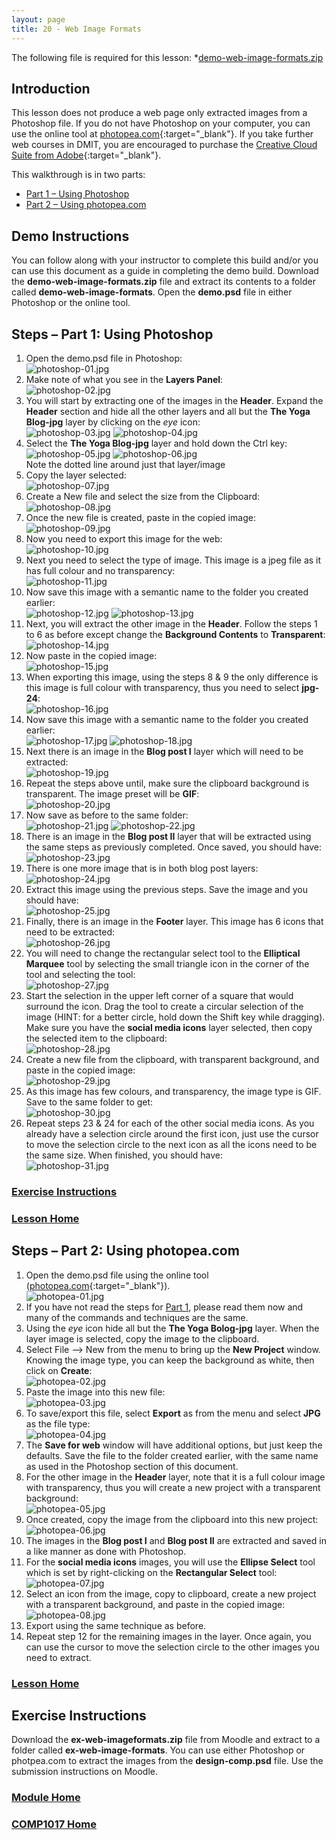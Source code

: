 ```yaml
---
layout: page
title: 20 - Web Image Formats
---
```

The following file is required for this lesson:
*[demo-web-image-formats.zip](files/demo-web-image-formats.zip)

## <a id="intro">Introduction</a>
This lesson does not produce a web page only extracted images from a Photoshop file. If you do not have Photoshop on your computer, you can use the online tool at [photopea.com](https://www.photopea.com/){:target="_blank"}. If you take further web courses in DMIT, you are encouraged to purchase the [Creative Cloud Suite from Adobe](https://www.adobe.com/ca/creativecloud/buy/students.html?promoid=P79NQTWV&mv=other){:target="_blank"}.

This walkthrough is in two parts:
* [Part 1 – Using Photoshop](#part1)
* [Part 2 – Using photopea.com](#part2)

## Demo Instructions
You can follow along with your instructor to complete this build and/or you can use this document as a guide in completing the demo build. Download the **demo-web-image-formats.zip** file and extract its contents to a folder called **demo-web-image-formats**. Open the **demo.psd** file in either Photoshop or the online tool.

## Steps – <a id="part1">Part 1: Using Photoshop</a>
1.	Open the demo.psd file in Photoshop:<br>
![photoshop-01.jpg](files/jpg-photoshop/photoshop-01.jpg)
2.	Make note of what you see in the **Layers Panel**:<br>
![photoshop-02.jpg](files/jpg-photoshop/photoshop-02.jpg)
3.	You will start by extracting one of the images in the **Header**. Expand the **Header** section and hide all the other layers and all but the **The Yoga Blog-jpg** layer by clicking on the _eye_ icon:<br>
![photoshop-03.jpg](files/jpg-photoshop/photoshop-03.jpg)&nbsp;![photoshop-04.jpg](files/jpg-photoshop/photoshop-04.jpg)
4.	Select the **The Yoga Blog-jpg** layer and hold down the Ctrl key:<br>
![photoshop-05.jpg](files/jpg-photoshop/photoshop-05.jpg)&nbsp;![photoshop-06.jpg](files/jpg-photoshop/photoshop-06.jpg)<br>Note the dotted line around just that layer/image
5.	Copy the layer selected:<br>
![photoshop-07.jpg](files/jpg-photoshop/photoshop-07.jpg)
6.	Create a New file and select the size from the Clipboard:<br>
![photoshop-08.jpg](files/jpg-photoshop/photoshop-08.jpg)
7.	Once the new file is created, paste in the copied image:<br>
![photoshop-09.jpg](files/jpg-photoshop/photoshop-09.jpg)
8.	Now you need to export this image for the web:<br>
![photoshop-10.jpg](files/jpg-photoshop/photoshop-10.jpg)
9.	Next you need to select the type of image. This image is a jpeg file as it has full colour and no transparency:<br>
![photoshop-11.jpg](files/jpg-photoshop/photoshop-11.jpg)
10.	Now save this image with a semantic name to the folder you created earlier:<br>
![photoshop-12.jpg](files/jpg-photoshop/photoshop-12.jpg)&nbsp;![photoshop-13.jpg](files/jpg-photoshop/photoshop-13.jpg)
11.	Next, you will extract the other image in the **Header**. Follow the steps 1 to 6 as before except change the **Background Contents** to **Transparent**:<br>
![photoshop-14.jpg](files/jpg-photoshop/photoshop-14.jpg)
12.	Now paste in the copied image:<br>
![photoshop-15.jpg](files/jpg-photoshop/photoshop-15.jpg)
13.	When exporting this image, using the steps 8 &amp; 9 the only difference is this image is full colour with transparency, thus you need to select **jpg-24**:<br>
![photoshop-16.jpg](files/jpg-photoshop/photoshop-16.jpg)
14.	Now save this image with a semantic name to the folder you created earlier:<br>
![photoshop-17.jpg](files/jpg-photoshop/photoshop-17.jpg)&nbsp;![photoshop-18.jpg](files/jpg-photoshop/photoshop-18.jpg)
15.	Next there is an image in the **Blog post I** layer which will need to be extracted:<br>
![photoshop-19.jpg](files/jpg-photoshop/photoshop-19.jpg)
16.	Repeat the steps above until, make sure the clipboard background is transparent. The image preset will be **GIF**:<br>
![photoshop-20.jpg](files/jpg-photoshop/photoshop-20.jpg)
17.	Now save as before to the same folder:<br>
![photoshop-21.jpg](files/jpg-photoshop/photoshop-21.jpg)&nbsp;![photoshop-22.jpg](files/jpg-photoshop/photoshop-22.jpg)
18.	There is an image in the **Blog post II** layer that will be extracted using the same steps as previously completed. Once saved, you should have:<br>
![photoshop-23.jpg](files/jpg-photoshop/photoshop-23.jpg)
19.	There is one more image that is in both blog post layers:<br>
![photoshop-24.jpg](files/jpg-photoshop/photoshop-24.jpg)
20.	Extract this image using the previous steps. Save the image and you should have:<br>
![photoshop-25.jpg](files/jpg-photoshop/photoshop-25.jpg)
21.	Finally, there is an image in the **Footer** layer. This image has 6 icons that need to be extracted:<br>
![photoshop-26.jpg](files/jpg-photoshop/photoshop-26.jpg)
22.	You will need to change the rectangular select tool to the **Elliptical Marquee** tool by selecting the small triangle icon in the corner of the tool and selecting the tool:<br>
![photoshop-27.jpg](files/jpg-photoshop/photoshop-27.jpg)
23.	Start the selection in the upper left corner of a square that would surround the icon. Drag the tool to create a circular selection of the image (HINT: for a better circle, hold down the Shift key while dragging). Make sure you have the **social media icons** layer selected, then copy the selected item to the clipboard:<br>
![photoshop-28.jpg](files/jpg-photoshop/photoshop-28.jpg)
24.	Create a new file from the clipboard, with transparent background, and paste in the copied image:<br>
![photoshop-29.jpg](files/jpg-photoshop/photoshop-29.jpg)
25.	As this image has few colours, and transparency, the image type is GIF. Save to the same folder to get:<br>
![photoshop-30.jpg](files/jpg-photoshop/photoshop-30.jpg)
26.	Repeat steps 23 &amp; 24 for each of the other social media icons. As you already have a selection circle around the first icon, just use the cursor to move the selection circle to the next icon as all the icons need to be the same size. When finished, you should have:<br>
![photoshop-31.jpg](files/jpg-photoshop/photoshop-31.jpg)

### [Exercise Instructions](#exercise)

### [Lesson Home](#intro)

## Steps – <a id="part2">Part 2: Using photopea.com</a>
1.	Open the demo.psd file using the online tool ([photopea.com](https://www.photopea.com/){:target="_blank"}).<br>
![photopea-01.jpg](files/jpg-photopea/photopea-01.jpg)
2.	If you have not read the steps for [Part 1](#part1), please read them now and many of the commands and techniques are the same.
3.	Using the _eye_ icon hide all but the **The Yoga Bolog-jpg** layer. When the layer image is selected, copy the image to the clipboard.
4.	Select File --> New from the menu to bring up the **New Project** window. Knowing the image type, you can keep the background as white, then click on **Create**:<br>
![photopea-02.jpg](files/jpg-photopea/photopea-02.jpg)
5.	Paste the image into this new file:<br>
![photopea-03.jpg](files/jpg-photopea/photopea-03.jpg)
6.	To save/export this file, select **Export** as from the menu and select **JPG** as the file type:<br>
![photopea-04.jpg](files/jpg-photopea/photopea-04.jpg)
7.	The **Save for web** window will have additional options, but just keep the defaults. Save the file to the folder created earlier, with the same name as used in the Photoshop section of this document.
8.	For the other image in the **Header** layer, note that it is a full colour image with transparency, thus you will create a new project with a transparent background:<br>
![photopea-05.jpg](files/jpg-photopea/photopea-05.jpg)
9.	Once created, copy the image from the clipboard into this new project:<br>
![photopea-06.jpg](files/jpg-photopea/photopea-06.jpg)
10.	The images in the **Blog post I** and **Blog post II** are extracted and saved in a like manner as done with Photoshop.
11.	For the **social media icons** images, you will use the **Ellipse Select** tool which is set by right-clicking on the **Rectangular Select** tool:<br>
![photopea-07.jpg](files/jpg-photopea/photopea-07.jpg)
12.	Select an icon from the image, copy to clipboard, create a new project with a transparent background, and paste in the copied image:<br>
![photopea-08.jpg](files/jpg-photopea/photopea-08.jpg)
13.	Export using the same technique as before.
14.	Repeat step 12 for the remaining images in the layer. Once again, you can use the cursor to move the selection circle to the other images you need to extract.

### [Lesson Home](#intro)

## <a id="exercise">Exercise Instructions</a>
Download the **ex-web-imageformats.zip** file from Moodle and extract to a folder called **ex-web-image-formats**. You can use either Photoshop or photpea.com to extract the images from the **design-comp.psd** file. Use the submission instructions on Moodle.

### [Module Home](../)

### [COMP1017 Home](../../)